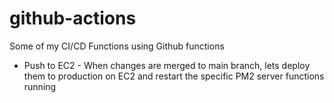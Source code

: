 # github-actions
Some of my CI/CD Functions using Github functions

- Push to EC2 - When changes are merged to main branch, lets deploy them to production on EC2 and restart the specific PM2 server functions running
